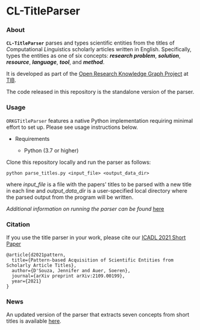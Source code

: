 
# CL-TitleParser

### About

**``CL-TitleParser``** parses and types scientific entities from the titles of *C*omputational *L*inguistics scholarly articles written in English. 
Specifically, types the entities as one of six concepts: **_research problem_**, **_solution_**, **_resource_**, **_language_**, **_tool_**, and **_method_**.

It is developed as part of the [Open Research Knowledge Graph Project](https://www.orkg.org/) at [TIB](https://www.tib.eu/en/).

The code released in this repository is the standalone version of the parser.


### Usage

``ORKGTitleParser`` features a native Python implementation requiring minimal effort to set up. Please see usage instructions below.

* Requirements

	* Python (3.7 or higher)

Clone this repository locally and run the parser as follows:

`python parse_titles.py <input_file> <output_data_dir>`

where *input_file* is a file with the papers' titles to be parsed with a new title in each line and *output_data_dir* is a user-specified local directory where the parsed output from the program will be written.


*Additional information on running the parser can be found* [here](https://github.com/jd-coderepos/cl-titles-parser/blob/master/data/README.md)


### Citation

If you use the title parser in your work, please cite our [ICADL 2021 Short Paper](https://arxiv.org/abs/2109.00199)

```
@article{d2021pattern,
  title={Pattern-based Acquisition of Scientific Entities from Scholarly Article Titles},
  author={D'Souza, Jennifer and Auer, Soeren},
  journal={arXiv preprint arXiv:2109.00199},
  year={2021}
}
```

### News

An updated version of the parser that extracts seven concepts from short titles is available [here](https://github.com/jd-coderepos/cl-shorttitles-parser).

